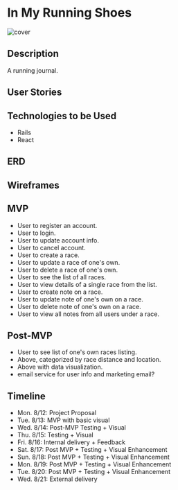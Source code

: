 # In My Running Shoes

![cover](https://media.giphy.com/media/xTiTnwyufCBTD7C69q/giphy.gif)

## Description
  A running journal. 
  
## User Stories
  

## Technologies to be Used
- Rails
- React

## ERD


## Wireframes


## MVP
 - User to register an account.
 - User to login.
 - User to update account info.
 - User to cancel account.
 - User to create a race.
 - User to update a race of one's own.
 - User to delete a race of one's own.
 - User to see the list of all races.
 - User to view details of a single race from the list.
 - User to create note on a race.
 - User to update note of one's own on a race.
 - User to delete note of one's own on a race.
 - User to view all notes from all users under a race.

## Post-MVP
- User to see list of one's own races listing.
- Above, categorized by race distance and location.
- Above with data visualization.
- email service for user info and marketing email?

## Timeline
  - Mon. 8/12: Project Proposal
  - Tue. 8/13: MVP with basic visual
  - Wed. 8/14: Post-MVP Testing + Visual
  - Thu. 8/15: Testing + Visual
  - Fri. 8/16: Internal delivery + Feedback
  - Sat. 8/17: Post MVP + Testing + Visual Enhancement
  - Sun. 8/18: Post MVP + Testing + Visual Enhancement
  - Mon. 8/19: Post MVP + Testing + Visual Enhancement
  - Tue. 8/20: Post MVP + Testing + Visual Enhancement
  - Wed. 8/21: External delivery
